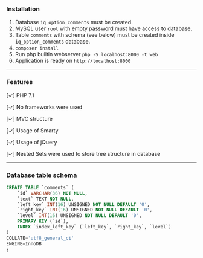 ### Installation

1. Database `iq_option_comments` must be created.
1. MySQL user `root` with empty password must have access to database.
1. Table `comments` with schema (see below) must be created inside `iq_option_comments` database.
1. `composer install`
1. Run php builtin webserver `php -S localhost:8000 -t web`
1. Application is ready on `http://localhost:8000`
---
### Features

[✓] PHP 7.1

[✓] No frameworks were used

[✓] MVC structure

[✓] Usage of Smarty

[✓] Usage of jQuery

[✓] Nested Sets were used to store tree structure in database

---

### Database table schema

```sql
CREATE TABLE `comments` (
	`id` VARCHAR(36) NOT NULL,
	`text` TEXT NOT NULL,
	`left_key` INT(16) UNSIGNED NOT NULL DEFAULT '0',
	`right_key` INT(16) UNSIGNED NOT NULL DEFAULT '0',
	`level` INT(16) UNSIGNED NOT NULL DEFAULT '0',
	PRIMARY KEY (`id`),
	INDEX `index_left_key` (`left_key`, `right_key`, `level`)
)
COLLATE='utf8_general_ci'
ENGINE=InnoDB
;
```
